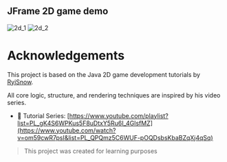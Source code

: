 ## JFrame 2D game demo 

![2d_1](https://github.com/user-attachments/assets/30f0e71d-3fcc-4140-a3cb-0b4bc30706e4)
![2d_2](https://github.com/user-attachments/assets/9ad13002-3cde-4521-8d23-634f7078afaa)

# Acknowledgements
This project is based on the Java 2D game development tutorials by [RyiSnow](https://www.youtube.com/@RyiSnow).

All core logic, structure, and rendering techniques are inspired by his video series.
- 📄 Tutorial Series: [https://www.youtube.com/playlist?list=PL_gK4S6WPKus5F8uDtxY5Ru6I_4GlsfMZ](https://www.youtube.com/watch?v=om59cwR7psI&list=PL_QPQmz5C6WUF-pOQDsbsKbaBZqXj4qSq)

> This project was created for learning purposes

